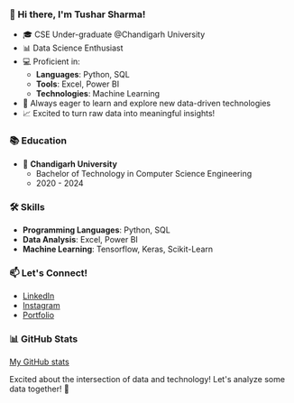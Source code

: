 ### 👋 Hi there, I'm Tushar Sharma!

- 🎓 CSE Under-graduate @Chandigarh University
- 📊 Data Science Enthusiast
- 💻 Proficient in:
  - **Languages**: Python, SQL
  - **Tools**: Excel, Power BI
  - **Technologies**: Machine Learning
- 🌱 Always eager to learn and explore new data-driven technologies
- 📈 Excited to turn raw data into meaningful insights!

### 📚 Education

- 🏫 **Chandigarh University**
  - Bachelor of Technology in Computer Science Engineering
  - 2020 - 2024

### 🛠️ Skills

- **Programming Languages**: Python, SQL
- **Data Analysis**: Excel, Power BI
- **Machine Learning**: Tensorflow, Keras, Scikit-Learn

### 📫 Let's Connect!

- [LinkedIn]([https://www.linkedin.com/in/yourusername/](https://www.linkedin.com/in/sharma-tushar11))
- [Instagram]([https://twitter.com/yourusername](https://www.instagram.com/tushar_sharma_2311/))
- [Portfolio]([https://www.yourportfolio.com](https://tusharsharma2311.github.io/TusharPortfolio.github.io))

### 📊 GitHub Stats

 [My GitHub stats](https://github-readme-stats.vercel.app/api?username=yourusername&show_icons=true&count_private=true&hide=contribs,prs)

Excited about the intersection of data and technology! Let's analyze some data together! 🚀


<!--
**tusharsharma2311/tusharsharma2311** is a ✨ _special_ ✨ repository because its `README.md` (this file) appears on your GitHub profile.

Here are some ideas to get you started:

- 🔭 I’m currently working on ...
- 🌱 I’m currently learning ...
- 👯 I’m looking to collaborate on ...
- 🤔 I’m looking for help with ...
- 💬 Ask me about ...
- 📫 How to reach me: ...
- 😄 Pronouns: ...
- ⚡ Fun fact: ...
-->
